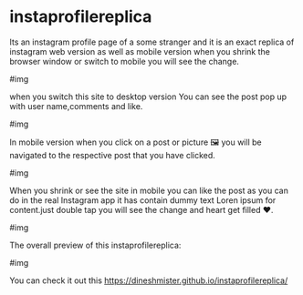 # instaprofilereplica
Its an instagram profile page of a some stranger and it is an exact replica of instagram web version as well as mobile version 
when you shrink the browser window or switch to mobile you will see the change.

#img

when you switch this site to desktop version
You can see the post pop up with user name,comments and like.

#img

In mobile version when you click on a post or picture 🖼️ you will be navigated to the respective post that you have clicked.


#img

When you shrink or see the site in mobile you can like the post as you can do in the real Instagram app it has contain dummy text 
Loren ipsum for content.just double tap you will see the change and heart get filled ❤️.

#img

The overall preview of this instaprofilereplica:

#img







You can check it out this
https://dineshmister.github.io/instaprofilereplica/

